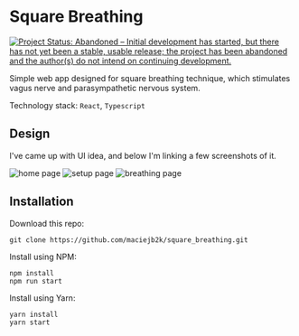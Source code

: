 # Square Breathing

[![Project Status: Abandoned – Initial development has started, but there has not yet been a stable, usable release; the project has been abandoned and the author(s) do not intend on continuing development.](https://www.repostatus.org/badges/latest/abandoned.svg)](https://www.repostatus.org/#abandoned)

Simple web app designed for square breathing technique, which stimulates vagus
nerve and parasympathetic nervous system.

Technology stack: `React`, `Typescript`

## Design

I've came up with UI idea, and below I'm linking a few screenshots of it.

![home page](https://user-images.githubusercontent.com/6316812/108908999-4268d980-7624-11eb-8b83-350d03f51b1b.png)
![setup page](https://user-images.githubusercontent.com/6316812/108909003-43017000-7624-11eb-86e0-cae20b0f92c4.png)
![breathing page](https://user-images.githubusercontent.com/6316812/108908995-41d04300-7624-11eb-901d-63b8f9c950c6.png)

## Installation

Download this repo:

```
git clone https://github.com/maciejb2k/square_breathing.git
```

Install using NPM:

```
npm install
npm run start
```

Install using Yarn:

```
yarn install
yarn start
```
